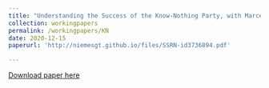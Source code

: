 ```yaml
---
title: "Understanding the Success of the Know-Nothing Party, with Marcella Alsan (Harvard Kennedy School) and Katherine Eriksson (UC-Davis)"
collection: workingpapers
permalink: /workingpapers/KN
date: 2020-12-15
paperurl: 'http://niemesgt.github.io/files/SSRN-id3736894.pdf'

---
```


[Download paper here](http://niemesgt.github.io/files/SSRN-id3736894.pdf)
